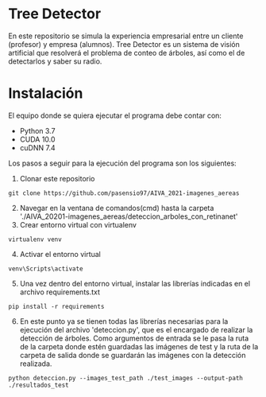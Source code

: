 # Tree Detector
En este repositorio se simula la experiencia empresarial entre un cliente (profesor) y empresa (alumnos).
Tree Detector es un sistema de visión artificial que resolverá el problema de conteo de árboles, así como el de detectarlos y saber su radio.

# Instalación
El equipo donde se quiera ejecutar el programa debe contar con:
* Python 3.7
* CUDA 10.0
* cuDNN 7.4

Los pasos a seguir para la ejecución del programa son los siguientes:
1. Clonar este repositorio
~~~
git clone https://github.com/pasensio97/AIVA_2021-imagenes_aereas
~~~

2. Navegar en la ventana de comandos(cmd) hasta la carpeta './AIVA_20201-imagenes_aereas/deteccion_arboles_con_retinanet'
3. Crear entorno virtual con virtualenv
~~~
virtualenv venv
~~~
4. Activar el entorno virtual
~~~
venv\Scripts\activate
~~~
5. Una vez dentro del entorno virtual, instalar las librerías indicadas en el archivo requirements.txt
~~~
pip install -r requirements
~~~
6. En este punto ya se tienen todas las librerías necesarias para la ejecución del archivo 'deteccion.py', que es el encargado de realizar la detección de árboles. Como argumentos de entrada se le pasa la ruta de la carpeta donde estén guardadas las imágenes de test y la ruta de la carpeta de salida donde se guardarán las imágenes con la detección realizada.
~~~
python deteccion.py --images_test_path ./test_images --output-path ./resultados_test
~~~
